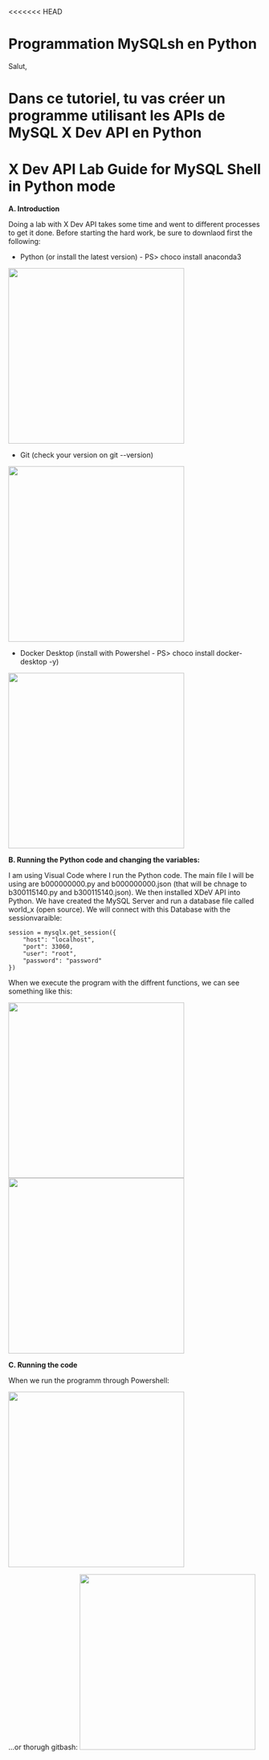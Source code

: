 <<<<<<< HEAD
# Programmation MySQLsh en Python

Salut, 

Dans ce tutoriel, tu vas créer un programme utilisant les APIs de MySQL X Dev API en Python
=======
# X Dev API Lab Guide for MySQL Shell in Python mode

**A. Introduction**

Doing a lab with X Dev API takes some time and  went to different processes to get it done.
Before starting the hard work, be sure to downlaod first the following:

- Python (or install the latest version) - PS> choco install anaconda3
<img src="https://github.com/CollegeBoreal/INF1086-201-21H-01/blob/main/4.Programmation-NoSQL/300115140/IMAGES/anaco.PNG" width="350">

- Git (check your version on git --version)
<img src="https://github.com/CollegeBoreal/INF1086-201-21H-01/blob/main/4.Programmation-NoSQL/300115140/IMAGES/git.PNG" width="350">

- Docker Desktop (install with Powershel - PS> choco install docker-desktop -y)
<img src="https://github.com/CollegeBoreal/INF1086-201-21H-01/blob/main/4.Programmation-NoSQL/300115140/IMAGES/dd.PNG" width="350">

**B. Running the Python code and changing the variables:**

I am using Visual Code where I run the Python code. The main file I will be using are b000000000.py and b000000000.json  (that will be chnage to b300115140.py and b300115140.json).
We then installed XDeV API into Python. 
We have created the MySQL Server and run a database file called world_x (open source). We will connect with this Database with the sessionvaraible:
```
session = mysqlx.get_session({
    "host": "localhost",
    "port": 33060,
    "user": "root",
    "password": "password"
})
```

When we execute the program with the diffrent functions, we can see something like this:

<img src="https://github.com/CollegeBoreal/INF1086-201-21H-01/blob/main/4.Programmation-NoSQL/300115140/IMAGES/visual1.PNG" width="350">

<img src="https://github.com/CollegeBoreal/INF1086-201-21H-01/blob/main/4.Programmation-NoSQL/300115140/IMAGES/visual2.PNG" width="350">

**C. Running the code**

When we run the programm through Powershell:

<img src="https://github.com/CollegeBoreal/INF1086-201-21H-01/blob/main/4.Programmation-NoSQL/300115140/IMAGES/PS1.PNG" width="350">

...or thorugh gitbash:
<img src="https://github.com/CollegeBoreal/INF1086-201-21H-01/blob/main/4.Programmation-NoSQL/300115140/IMAGES/bash1.PNG" width="350">













